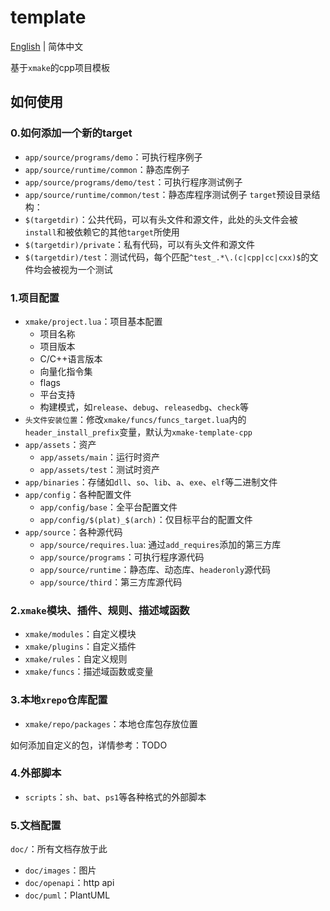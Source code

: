 # template
[English](./README-en.md) | 简体中文 </br>

基于`xmake`的cpp项目模板

## 如何使用

### 0.如何添加一个新的target
- `app/source/programs/demo`：可执行程序例子
- `app/source/runtime/common`：静态库例子
- `app/source/programs/demo/test`：可执行程序测试例子
- `app/source/runtime/common/test`：静态库程序测试例子
`target`预设目录结构：
- `$(targetdir)`：公共代码，可以有头文件和源文件，此处的头文件会被`install`和被依赖它的其他`target`所使用
- `$(targetdir)/private`：私有代码，可以有头文件和源文件
- `$(targetdir)/test`：测试代码，每个匹配`^test_.*\.(c|cpp|cc|cxx)$`的文件均会被视为一个测试

### 1.项目配置
- `xmake/project.lua`：项目基本配置
   - 项目名称
   - 项目版本
   - C/C++语言版本
   - 向量化指令集
   - flags
   - 平台支持
   - 构建模式，如`release`、`debug`、`releasedbg`、`check`等
- `头文件安装位置`：修改`xmake/funcs/funcs_target.lua`内的`header_install_prefix`变量，默认为`xmake-template-cpp`
- `app/assets`：资产
   - `app/assets/main`：运行时资产
   - `app/assets/test`：测试时资产
- `app/binaries`：存储如`dll`、`so`、`lib`、`a`、`exe`、`elf`等二进制文件
- `app/config`：各种配置文件
   - `app/config/base`：全平台配置文件
   - `app/config/$(plat)_$(arch)`：仅目标平台的配置文件
- `app/source`：各种源代码
   - `app/source/requires.lua`: 通过`add_requires`添加的第三方库
   - `app/source/programs`：可执行程序源代码
   - `app/source/runtime`：静态库、动态库、`headeronly`源代码
   - `app/source/third`：第三方库源代码

### 2.`xmake`模块、插件、规则、描述域函数
- `xmake/modules`：自定义模块
- `xmake/plugins`：自定义插件
- `xmake/rules`：自定义规则
- `xmake/funcs`：描述域函数或变量

### 3.本地`xrepo`仓库配置
- `xmake/repo/packages`：本地仓库包存放位置

如何添加自定义的包，详情参考：TODO
### 4.外部脚本
- `scripts`：`sh`、`bat`、`ps1`等各种格式的外部脚本
### 5.文档配置
`doc/`：所有文档存放于此
- `doc/images`：图片
- `doc/openapi`：http api
- `doc/puml`：PlantUML